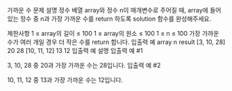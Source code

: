 가까운 수
문제 설명
정수 배열 array와 정수 n이 매개변수로 주어질 때, array에 들어있는 정수 중 n과 가장 가까운 수를 return 하도록 solution 함수를 완성해주세요.

제한사항
1 ≤ array의 길이 ≤ 100
1 ≤ array의 원소 ≤ 100
1 ≤ n ≤ 100
가장 가까운 수가 여러 개일 경우 더 작은 수를 return 합니다.
입출력 예
array n result
[3, 10, 28] 20 28
[10, 11, 12] 13 12
입출력 예 설명
입출력 예 #1

3, 10, 28 중 20과 가장 가까운 수는 28입니다.
입출력 예 #2

10, 11, 12 중 13과 가장 가까운 수는 12입니다.
